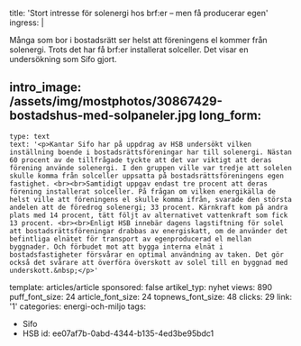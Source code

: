 title: 'Stort intresse för solenergi hos brf:er – men få producerar egen'
ingress: |
  <p>Många som bor i bostadsrätt ser helst att föreningens el kommer från solenergi. Trots det har få brf:er installerat solceller. Det visar en undersökning som Sifo gjort.
  </p>
  
intro_image: /assets/img/mostphotos/30867429-bostadshus-med-solpaneler.jpg
long_form:
  -
    type: text
    text: '<p>Kantar Sifo har på uppdrag av HSB undersökt vilken inställning boende i bostadsrättsföreningar har till solenergi. Nästan 60 procent av de tillfrågade tyckte att det var viktigt att deras förening använde solenergi. I den gruppen ville var tredje att solelen skulle komma från solceller uppsatta på bostadsrättsföreningens egen fastighet. <br><br>Samtidigt uppgav endast tre procent att deras förening installerat solceller. På frågan om vilken energikälla de helst ville att föreningens el skulle komma ifrån, svarade den största andelen att de föredrog solenergi; 33 procent. Kärnkraft kom på andra plats med 14 procent, tätt följt av alternativet vattenkraft som fick 13 procent. <br><br>Enligt HSB innebär dagens lagstiftning för solel att bostadsrättsföreningar drabbas av energiskatt, om de använder det befintliga elnätet för transport av egenproducerad el mellan byggnader. Och förbudet mot att bygga interna elnät i bostadsfastigheter försvårar en optimal användning av taken. Det gör också det svårare att överföra överskott av solel till en byggnad med underskott.&nbsp;</p>'
template: articles/article
sponsored: false
artikel_typ: nyhet
views: 890
puff_font_size: 24
article_font_size: 24
topnews_font_size: 48
clicks: 29
link: '1'
categories: energi-och-miljo
tags:
  - Sifo
  - HSB
id: ee07af7b-0abd-4344-b135-4ed3be95bdc1
